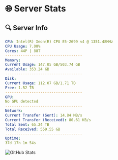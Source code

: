 # 🌐 Server Stats
## 🔍 Server Info
```yaml
CPU: Intel(R) Xeon(R) CPU E5-2699 v4 @ 1351.48MHz
CPU Usage: 7.00%
Cores: 44P | 88T
-----------------------------------
Memory:
Current Usage: 147.05 GB/503.74 GB
Available: 353.24 GB
-----------------------------------
Disk:
Current Usage: 112.07 GB/1.71 TB
Free: 1.52 TB
-----------------------------------
GPU:
No GPU detected
-----------------------------------
Network:
Current Transfer (Sent): 14.84 MB/s
Current Transfer (Received): 80.61 KB/s
Total Sent: 65.24 TB
Total Received: 559.55 GB
-----------------------------------
Uptime:
37d 17h 1m 54s
```
![GitHub Stats](https://img.shields.io/badge/Updated-2025-04-14_14:24:43-blue)